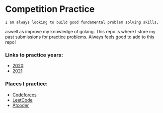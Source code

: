 # Competition Practice

	I am always looking to build good fundamental problem solving skills,
aswell as improve my knowledge of golang. This repo is where I store
my past submissions for practice problems. Always feels good to 
add to this repo!

### Links to practice years:
* [2020](2020/)
* [2021](2021/)



### Places I practice:
* [Codeforces](https://codeforces.com/)
* [LeetCode](https://leetcode.com/)
* [Atcoder](https://atcoder.jp/)